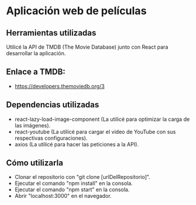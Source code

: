 # Aplicación web de películas

## Herramientas utilizadas

Utilicé la API de TMDB (The Movie Database) junto con React para desarrollar la aplicación.
## Enlace a TMDB:

- https://developers.themoviedb.org/3

## Dependencias utilizadas

- react-lazy-load-image-component (La utilicé para optimizar la carga de las imágenes).
- react-youtube (La utilicé para cargar el video de YouTube con sus respectivas configuraciones).
- axios (La utilicé para hacer las peticiones a la API).

## Cómo utilizarla
- Clonar el repositorio con "git clone [urlDelRepositorio]".
- Ejecutar el comando "npm install" en la consola.
- Ejecutar el comando "npm start" en la consola.
- Abrir "localhost:3000" en el navegador.
